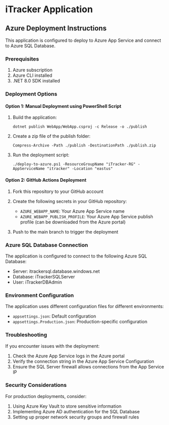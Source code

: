 # iTracker Application

## Azure Deployment Instructions

This application is configured to deploy to Azure App Service and connect to Azure SQL Database.

### Prerequisites

1. Azure subscription
2. Azure CLI installed
3. .NET 8.0 SDK installed

### Deployment Options

#### Option 1: Manual Deployment using PowerShell Script

1. Build the application:
   ```
   dotnet publish WebApp/WebApp.csproj -c Release -o ./publish
   ```

2. Create a zip file of the publish folder:
   ```
   Compress-Archive -Path ./publish -DestinationPath ./publish.zip
   ```

3. Run the deployment script:
   ```
   ./deploy-to-azure.ps1 -ResourceGroupName "iTracker-RG" -AppServiceName "itracker" -Location "eastus"
   ```

#### Option 2: GitHub Actions Deployment

1. Fork this repository to your GitHub account
2. Create the following secrets in your GitHub repository:
   - `AZURE_WEBAPP_NAME`: Your Azure App Service name
   - `AZURE_WEBAPP_PUBLISH_PROFILE`: Your Azure App Service publish profile (can be downloaded from the Azure portal)

3. Push to the main branch to trigger the deployment

### Azure SQL Database Connection

The application is configured to connect to the following Azure SQL Database:
- Server: itrackersql.database.windows.net
- Database: iTrackerSQLServer
- User: iTrackerDBAdmin

### Environment Configuration

The application uses different configuration files for different environments:
- `appsettings.json`: Default configuration
- `appsettings.Production.json`: Production-specific configuration

### Troubleshooting

If you encounter issues with the deployment:

1. Check the Azure App Service logs in the Azure portal
2. Verify the connection string in the Azure App Service Configuration
3. Ensure the SQL Server firewall allows connections from the App Service IP

### Security Considerations

For production deployments, consider:
1. Using Azure Key Vault to store sensitive information
2. Implementing Azure AD authentication for the SQL Database
3. Setting up proper network security groups and firewall rules 
